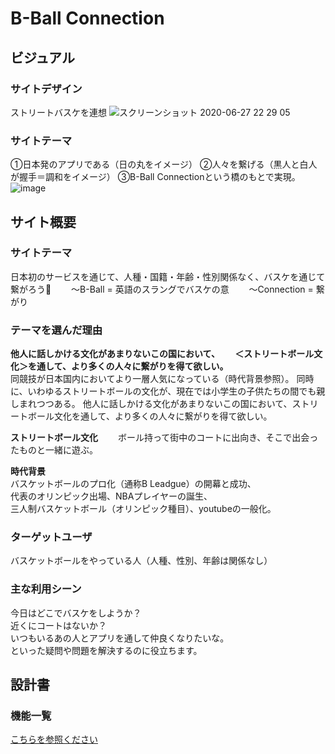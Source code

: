 

# B-Ball Connection
## ビジュアル

### サイトデザイン
ストリートバスケを連想
![スクリーンショット 2020-06-27 22 29 05](https://user-images.githubusercontent.com/61815727/85978089-dee8c680-ba18-11ea-9fef-c6fd865ac15d.png)

### サイトテーマ
①日本発のアプリである（日の丸をイメージ）
②人々を繋げる（黒人と白人が握手＝調和をイメージ）
③B-Ball Connectionという橋のもとで実現。
![image](https://user-images.githubusercontent.com/61815727/85978069-d42e3180-ba18-11ea-8bfa-2592692d134a.png)

## サイト概要


### サイトテーマ
日本初のサービスを通じて、人種・国籍・年齢・性別関係なく、バスケを通じて繋がろう🏀　　
〜B-Ball = 英語のスラングでバスケの意　　
〜Connection = 繋がり

### テーマを選んだ理由
**他人に話しかける文化があまりないこの国において、　　
＜ストリートボール文化＞を通して、より多くの人々に繋がりを得て欲しい。**  
同競技が日本国内においてより一層人気になっている（時代背景参照）。
同時に、いわゆるストリートボールの文化が、現在では小学生の子供たちの間でも親しまれつつある。
他人に話しかける文化があまりないこの国において、ストリートボール文化を通して、より多くの人々に繋がりを得て欲しい。

**ストリートボール文化**　　
ボール持って街中のコートに出向き、そこで出会ったものと一緒に遊ぶ。  

**時代背景**  
バスケットボールのプロ化（通称B Leadgue）の開幕と成功、  
代表のオリンピック出場、NBAプレイヤーの誕生、  
三人制バスケットボール（オリンピック種目）、youtubeの一般化。


### ターゲットユーザ
バスケットボールをやっている人（人種、性別、年齢は関係なし）

### 主な利用シーン
今日はどこでバスケをしようか？  
近くにコートはないか？  
いつもいるあの人とアプリを通して仲良くなりたいな。  
といった疑問や問題を解決するのに役立ちます。

## 設計書

### 機能一覧
[こちらを参照ください](https://docs.google.com/spreadsheets/d/1GeR4o4JfYpEpVDe_aJwOpvDluBYptsv_YAnVU4GCDr0/edit#gid=0)
